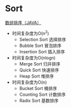 # Sort

[数组排序（JAVA）](https://blog.csdn.net/cedarjo/article/details/88649094)

+ 时间复杂度为O(n<sup>2</sup>)
  + Selection Sort 选择排序
  + Bubble Sort 冒泡排序
  + Insertion Sort 插入排序
+ 时间复杂度为O(nlogn)
  + Merge Sort 归并排序
  + Quick Sort 快速排序
  + Heap Sort 堆排序
+ 时间复杂度为O(n)
  + Bucket Sort 桶排序
  + Counting Sort 计数排序
  + Radix Sort 基数排序
